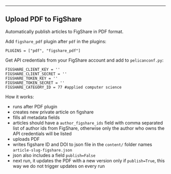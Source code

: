 -------------
Upload PDF to FigShare
-------------

Automatically publish articles to FigShare in PDF format.

Add `figshare_pdf` plugin after `pdf` in the plugins:

    PLUGINS = ["pdf", "figshare_pdf"]

Get API credentials from your FigShare account and add to `pelicanconf.py`:

    FIGSHARE_CLIENT_KEY = ''
    FIGSHARE_CLIENT_SECRET = ''
    FIGSHARE_TOKEN_KEY = ''
    FIGSHARE_TOKEN_SECRET = ''
    FIGSHARE_CATEGORY_ID = 77 #applied computer science

How it works:

* runs after PDF plugin
* creates new private article on figshare
* fills all metadata fields
* articles should have a `author_figshare_ids` field with comma separated list of author ids from FigShare, otherwise
only the author who owns the API credentials will be listed 
* uploads PDF
* writes figshare ID and DOI to json file in the `content/` folder names `article-slug-figshare.json`
* json also includes a field `publish=False`
* next run, it updates the PDF with a new version only if `publish=True`, this way we do not trigger updates on every run
